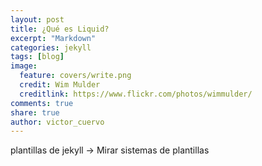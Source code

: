 ```yaml
---
layout: post
title: ¿Qué es Liquid?
excerpt: "Markdown"
categories: jekyll
tags: [blog]
image:
  feature: covers/write.png
  credit: Wim Mulder
  creditlink: https://www.flickr.com/photos/wimmulder/
comments: true
share: true
author: victor_cuervo
---
```


plantillas de jekyll -> Mirar sistemas de plantillas
